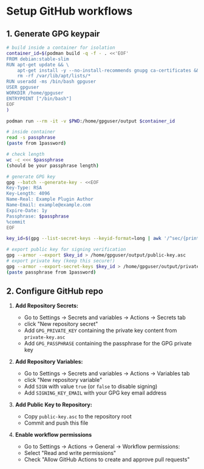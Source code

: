 # Setup GitHub workflows

## 1. Generate GPG keypair

```bash
# build inside a container for isolation
container_id=$(podman build -q -f - . <<'EOF'
FROM debian:stable-slim
RUN apt-get update && \
    apt-get install -y --no-install-recommends gnupg ca-certificates && \
    rm -rf /var/lib/apt/lists/*
RUN useradd -ms /bin/bash gpguser
USER gpguser
WORKDIR /home/gpguser
ENTRYPOINT ["/bin/bash"]
EOF
)

podman run --rm -it -v $PWD:/home/gpguser/output $container_id

# inside container
read -s passphrase
(paste from 1password)

# check length
wc -c <<< $passphrase
(should be your passphrase length)

# generate GPG key 
gpg --batch --generate-key - <<EOF
Key-Type: RSA
Key-Length: 4096
Name-Real: Example Plugin Author
Name-Email: example@example.com
Expire-Date: 1y
Passphrase: $passphrase
%commit
EOF

key_id=$(gpg --list-secret-keys --keyid-format=long | awk '/^sec/{print $2}' | cut -d'/' -f2)

# export public key for signing verification
gpg --armor --export $key_id > /home/gpguser/output/public-key.asc
# export private key (keep this secure!)
gpg --armor --export-secret-keys $key_id > /home/gpguser/output/private-key.asc
(paste passphrase from 1password)
```

## 2. Configure GitHub repo

1. **Add Repository Secrets:**
   - Go to Settings → Secrets and variables → Actions → Secrets tab
   - click "New repository secret"
   - Add `GPG_PRIVATE_KEY` containing the private key content from `private-key.asc`
   - Add `GPG_PASSPHRASE` containing the passphrase for the GPG private key

2. **Add Repository Variables:**
   - Go to Settings → Secrets and variables → Actions → Variables tab
   - click "New repository variable"
   - Add `SIGN` with value `true` (or `false` to disable signing)
   - Add `SIGNING_KEY_EMAIL` with your GPG key email address

3. **Add Public Key to Repository:**
   - Copy `public-key.asc` to the repository root
   - Commit and push this file

4. **Enable workflow permissions**
   - Go to Settings → Actions → General → Workflow permissions:
   - Select "Read and write permissions"
   - Check "Allow GitHub Actions to create and approve pull requests"
